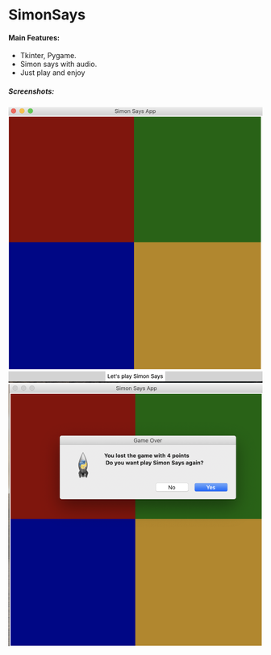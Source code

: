 # SimonSays
 
#### Main Features:
* Tkinter, Pygame.
* Simon says with audio.
* Just play and enjoy


##### Screenshots:
![alt text](https://github.com/ShainHaroni/SimonSays/blob/main/screenshots/1.png)
![alt text](https://github.com/ShainHaroni/SimonSays/blob/main/screenshots/2.png)
